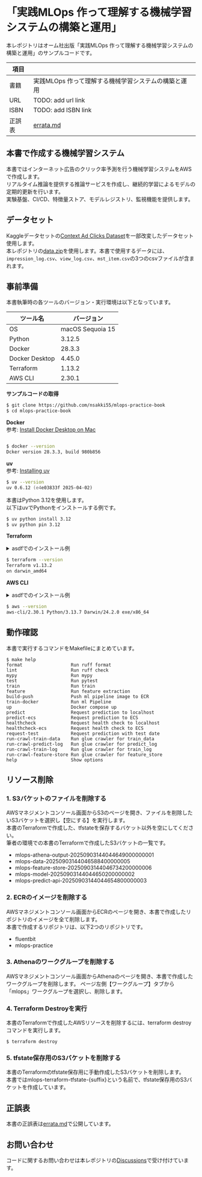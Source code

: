 # 「実践MLOps 作って理解する機械学習システムの構築と運用」

本レポジトリはオーム社出版「実践MLOps 作って理解する機械学習システムの構築と運用」のサンプルコードです。

| 項目 |                               |
|------|-------------------------------|
| 書籍 | 実践MLOps 作って理解する機械学習システムの構築と運用 |
| URL | TODO: add url link            |
| ISBN | TODO: add ISBN link           |
| 正誤表 | [errata.md](https://github.com/nsakki55/mlops-practice-book/blob/main/errata.md) |


## 本書で作成する機械学習システム

本書ではインターネット広告のクリック率予測を行う機械学習システムをAWSで作成します。  
リアルタイム推論を提供する推論サービスを作成し、継続的学習によるモデルの定期的更新を行います。  
実験基盤、CI/CD、特徴量ストア、モデルレジストリ、監視機能を提供します。


## データセット

Kaggleデータセットの[Context Ad Clicks Dataset](https://www.kaggle.com/datasets/arashnic/ctrtest/data)を一部改変したデータセット使用します。  
本レポジトリの[data.zip](./data.zip)を使用します。本書で使用するデータには、`impression_log.csv`、`view_log.csv`、`mst_item.csv`の3つのcsvファイルが含まれます。

## 事前準備
本書執筆時の各ツールのバージョン・実行環境は以下となっています。

| ツール名 | バージョン |
| --- | --- |
| OS | macOS Sequoia 15 |
| Python | 3.12.5 |
| Docker | 28.3.3 |
| Docker Desktop | 4.45.0 |
| Terraform | 1.13.2 |
| AWS CLI | 2.30.1 |

**サンプルコードの取得**  
```zsh
$ git clone https://github.com/nsakki55/mlops-practice-book
$ cd mlops-practice-book
```


**Docker**  
参考: [Install Docker Desktop on Mac](https://docs.docker.com/desktop/setup/install/mac-install/)

```zsh

$ docker --version
Dcker version 28.3.3, build 980b856
```

**uv**  
参考: [Installing uv](https://docs.astral.sh/uv/getting-started/installation/)  

```zsh
$ uv --version
uv 0.6.12 (e4e03833f 2025-04-02)
```

本書はPython 3.12を使用します。  
以下はuvでPythonをインストールする例です。
```zsh
$ uv python install 3.12
$ uv python pin 3.12
```

**Terraform**  
<details>
<summary>asdfでのインストール例</summary>

```zsh
$ asdf plugin add terraform
$ asdf install terraform 1.13.2
$ asdf local terraform 1.13.2
```
</details>

```zsh
$ terraform --version
Terraform v1.13.2
on darwin_amd64
```


**AWS CLI**  
<details>
<summary>asdfでのインストール例</summary>

```zsh
$ asdf plugin add awscli
$ asdf install awscli 2.30.1
$ asdf local awscli 2.30.1
```
</details>

```zsh
$ aws --version
aws-cli/2.30.1 Python/3.13.7 Darwin/24.2.0 exe/x86_64
```

## 動作確認
本書で実行するコマンドをMakefileにまとめています。
```
$ make help
format                  Run ruff format
lint                    Run ruff check
mypy                    Run mypy
test                    Run pytest
train                   Run train
feature                 Run feature extraction
build-push              Push ml pipeline image to ECR
train-docker            Run ml Pipeline
up                      Docker compose up
predict                 Request prediction to localhost
predict-ecs             Request prediction to ECS
healthcheck             Request health check to localhost
healthcheck-ecs         Request health check to ECS
request-test            Request prediction with test date
run-crawl-train-data    Run glue crawler for train_data
run-crawl-predict-log   Run glue crawler for predict_log
run-crawl-train-log     Run glue crawler for train_log
run-crawl-feature-store Run glue crawler for feature_store
help                    Show options
```

## リソース削除
### 1. S3バケットのファイルを削除する
AWSマネジメントコンソール画面からS3のページを開き、ファイルを削除したいS3バケットを選択し【空にする】を実行します。  
本書のTerraformで作成した、tfstateを保存するバケット以外を空にしてください。  
筆者の環境での本書のTerraformで作成したS3バケットの一覧です。
- mlops-athena-output-20250903144044649000000001
- mlops-data-20250903144046588400000005
- mlops-feature-store-20250903144046734200000006
- mlops-model-20250903144044650200000002
- mlops-predict-api-20250903144044654800000003

### 2. ECRのイメージを削除する
AWSマネジメントコンソール画面からECRのページを開き、本書で作成したリポジトリのイメージを全て削除します。  
本書で作成するリポジトリは、以下2つのリポジトリです。
- fluentbit
- mlops-practice

### 3. Athenaのワークグループを削除する
AWSマネジメントコンソール画面からAthenaのページを開き、本書で作成したワークグループを削除します。
ページ左側【ワークグループ】タブから「mlops」ワークグループを選択し、削除します。

### 4. Terraform Destroyを実行
本書のTerraformで作成したAWSリソースを削除するには、terraform destroy コマンドを実行します。  
```
$ terraform destroy
```

### 5. tfstate保存用のS3バケットを削除する
本書のTerraformのtfstate保存用に手動作成したS3バケットを削除します。  
本書ではmlops-terraform-tfstate-{suffix}という名前で、tfstate保存用のS3バケットを作成しています。


## 正誤表
本書の正誤表は[errata.md](https://github.com/nsakki55/mlops-practice-book/blob/main/errata.md)で公開しています。


## お問い合わせ
コードに関するお問い合わせは本レポジトリの[Discussions](https://github.com/nsakki55/mlops-practice-book/discussions)で受け付けています。
